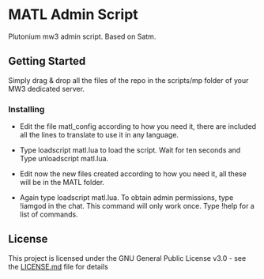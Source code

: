 # MATL Admin Script

Plutonium mw3 admin script. Based on Satm.

## Getting Started

Simply drag & drop all the files of the repo in the scripts/mp folder of your MW3 dedicated server. 

### Installing

* Edit the file matl_config according to how you need it, there are included all the lines to translate to use it in any language.

* Type loadscript matl.lua to load the script. Wait for ten seconds and Type unloadscript matl.lua.

* Edit now the new files created according to how you need it, all these will be in the MATL folder.

* Again type loadscript matl.lua. To obtain admin permissions, type !iamgod in the chat. This command will only work once. Type !help for a list of commands.

## License

This project is licensed under the GNU General Public License v3.0 - see the [LICENSE.md](LICENSE.md) file for details

